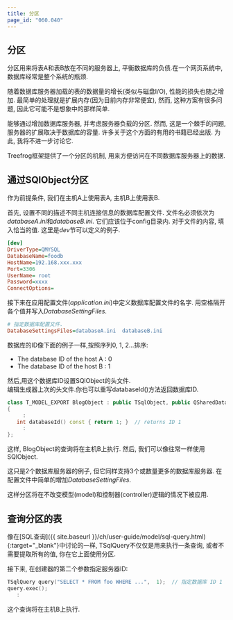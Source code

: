 ```yaml
---
title: 分区
page_id: "060.040"
---
```


## 分区

分区用来将表A和表B放在不同的服务器上, 平衡数据库的负债.在一个网页系统中, 数据库经常是整个系统的瓶颈.

随着数据库服务器加载的表的数据量的增长(类似与磁盘I/O), 性能的损失也随之增加. 最简单的处理就是扩展内存(因为目前内存非常便宜), 然而, 这种方案有很多问题, 因此它可能不是想象中的那样简单.

能够通过增加数据库服务器, 并考虑服务器负载的分区. 然而, 这是一个棘手的问题, 服务器的扩展取决于数据库的容量. 许多关于这个方面的有用的书籍已经出版. 为此, 我将不进一步讨论它.

Treefrog框架提供了一个分区的机制, 用来方便访问在不同数据库服务器上的数据.

## 通过SQlObject分区

作为前提条件, 我们在主机A上使用表A, 主机B上使用表B.

首先, 设置不同的描述不同主机连接信息的数据库配置文件. 文件名必须依次为*databaseA.ini*和*databaseB.ini*. 它们应该位于config目录内. 对于文件的内容, 填入恰当的值. 这里是*dev*节可以定义的例子.

```ini
[dev]
DriverType=QMYSQL
DatabaseName=foodb
HostName=192.168.xxx.xxx
Port=3306
UserName= root
Password=xxxx
ConnectOptions=
```

接下来在应用配置文件(*application.ini*)中定义数据库配置文件的名字. 用空格隔开各个值并写入*DatabaseSettingFiles*.

```ini
# 指定数据库配置文件.
DatabaseSettingsFiles=databaseA.ini  databaseB.ini
```

数据库的ID像下面的例子一样,按照序列0, 1, 2...排序:

* The database ID of the host A : 0
* The database ID of the host B : 1

然后,用这个数据库ID设置SQlObject的头文件.<br>
编辑生成器上次的头文件.你也可以重写databaseId()方法返回数据库ID.

```c++
class T_MODEL_EXPORT BlogObject : public TSqlObject, public QSharedData
{
     :
   int databaseId() const { return 1; }  // returns ID 1
     :
};
```

这样, BlogObject的查询将在主机B上执行. 然后, 我们可以像往常一样使用SQlObject.

这只是2个数据库服务器的例子, 但它同样支持3个或数量更多的数据库服务器. 在配置文件中简单的增加*DatabaseSettingFiles*.

这样分区将在不改变模型(model)和控制器(controller)逻辑的情况下被应用.

## 查询分区的表

像在[SQL查询]({{ site.baseurl }}/ch/user-guide/model/sql-query.html){:target="_blank"}中讨论的一样, TSqlQuery不仅仅是用来执行一条查询, 或者不需要提取所有的值, 你在它上面使用分区.

接下来, 在创建器的第二个参数指定服务器ID:

```c++
TSqlQuery query("SELECT * FROM foo WHERE ...",  1);  // 指定数据库 ID 1
query.exec();
   :
```

这个查询将在主机B上执行.